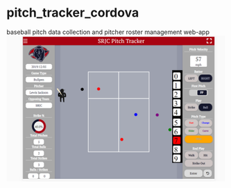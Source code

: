 # pitch_tracker_cordova
baseball pitch data collection and pitcher roster management web-app
![app interface](https://github.com/lewis-j/pitch_tracker_cordova/blob/master/main.png)
